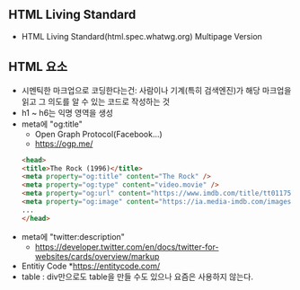 ## HTML Living Standard
* HTML Living Standard(html.spec.whatwg.org) Multipage Version

## HTML 요소
* 시멘틱한 마크업으로 코딩한다는건: 사람이나 기계(특히 검색엔진)가 해당 마크업을 읽고 그 의도를 알 수 있는 코드로 작성하는 것
* h1 ~ h6는 익명 영역을 생성
* meta에 "og:title"
    * Open Graph Protocol(Facebook...)
    * https://ogp.me/
    ``` html
    <head>
    <title>The Rock (1996)</title>
    <meta property="og:title" content="The Rock" />
    <meta property="og:type" content="video.movie" />
    <meta property="og:url" content="https://www.imdb.com/title/tt0117500/" />
    <meta property="og:image" content="https://ia.media-imdb.com/images/rock.jpg" />
    ...
    </head>
    ```
* meta에 "twitter:description"
    * https://developer.twitter.com/en/docs/twitter-for-websites/cards/overview/markup
* Entitiy Code
    *https://entitycode.com/
* table : div만으로도 table을 만들 수도 있으나 요즘은 사용하지 않는다.
